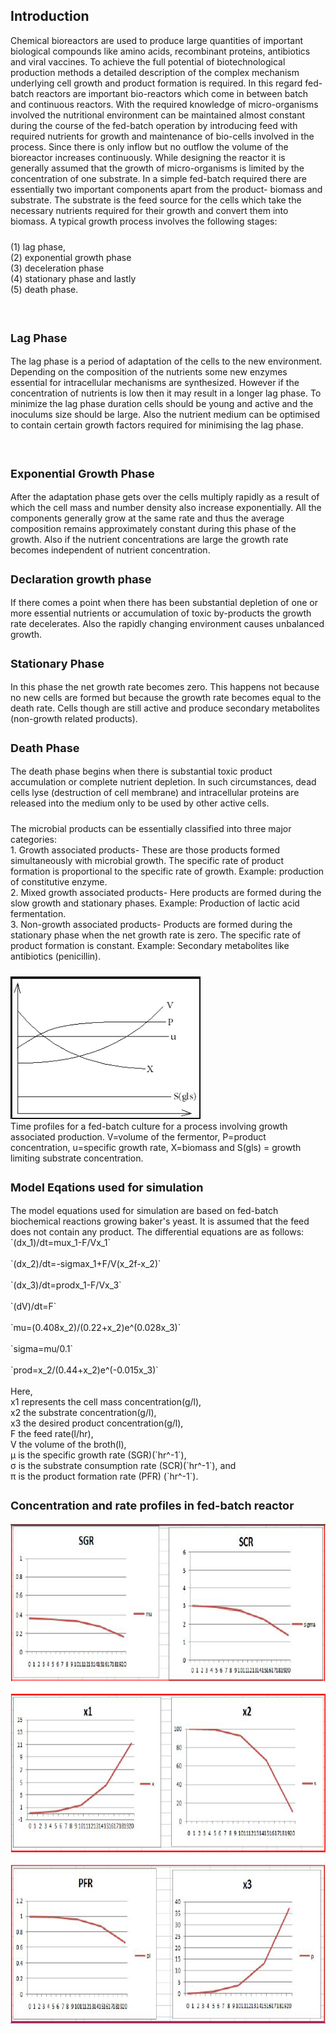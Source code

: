 ## Introduction

<p style="padding-bottom: 10px;">Chemical bioreactors are used to produce large quantities of important biological compounds like amino acids, recombinant proteins, antibiotics and viral vaccines. To achieve the full potential of biotechnological production methods a detailed description of the complex mechanism underlying cell growth and product formation is required. In this regard fed-batch reactors are important bio-reactors which come in between batch and continuous reactors. With the required knowledge of micro-organisms involved the nutritional environment can be maintained almost constant during the course of the fed-batch operation by introducing feed with required nutrients for growth and maintenance of bio-cells involved in the process. Since there is only inflow but no outflow the volume of the bioreactor increases continuously. While designing the reactor it is generally assumed that the growth of micro-organisms is limited by the concentration of one substrate. In a simple fed-batch required there are essentially two important components apart from the product- biomass and substrate. The substrate is the feed source for the cells which take the necessary nutrients required for their growth and convert them into biomass. A typical growth process involves the following stages:</p>
<p style="padding-bottom: 10px;">(1) lag phase,<br> 
(2) exponential growth phase <br>
(3) deceleration phase <br>
(4) stationary phase and lastly <br>
(5) death phase.</p><br>
<p style="text-align:left; font-size:18px; font-weight:bold;">Lag Phase</p>
<p style="padding-bottom: 10px;">The lag phase is a period of adaptation of the cells to the new environment. Depending on the composition of the nutrients some new enzymes essential for intracellular mechanisms are synthesized. However if the concentration of nutrients is low then it may result in a longer lag phase. To minimize the lag phase duration cells should be young and active and the inoculums size should be large. Also the nutrient medium can be optimised to contain certain growth factors required for minimising the lag phase.</p>
<br><p style="text-align:left; font-size:18px; font-weight:bold;">Exponential Growth Phase</p>
<p style="padding-bottom: 10px;">After the adaptation phase gets over the cells multiply rapidly as a result of which the cell mass and number density also increase exponentially. All the components generally grow at the same rate and thus the average composition remains approximately constant during this phase of the growth. Also if the nutrient concentrations are large the growth rate becomes independent of nutrient concentration.</p>
<p style="text-align:left; font-size:18px; font-weight:bold;">
Declaration growth phase
</p>
<p style="padding-bottom: 10px;">If there comes a point when there has been substantial depletion of one or more essential nutrients or accumulation of toxic by-products the growth rate decelerates. Also the rapidly changing environment causes unbalanced growth.</p>
<p style="text-align:left; font-size:18px; font-weight:bold;">Stationary Phase</p>
<p style="padding-bottom: 10px;">In this phase the net growth rate becomes zero. This happens not because no new cells are formed but because the growth rate becomes equal to the death rate. Cells though are still active and produce secondary metabolites (non-growth related products).</p>
<p style="text-align:left; font-size:18px; font-weight:bold;">Death Phase</p>
 <p style="padding-bottom: 10px;">The death phase begins when there is substantial toxic product accumulation or complete nutrient depletion. In such circumstances, dead cells lyse (destruction of cell membrane) and intracellular proteins are released into the medium only to be used by other active cells.</p>
 <p style="padding-bottom: 10px;">The microbial products can be essentially classified into three major categories:<br>
1. Growth associated products- These are those products formed simultaneously with microbial growth. The specific rate of product formation is proportional to the specific rate of growth. Example: production of constitutive enzyme.
<br>2. Mixed growth associated products- Here products are formed during the slow growth and stationary phases. Example: Production of lactic acid fermentation.
 <br>3. Non-growth associated products- Products are formed during the stationary phase when the net growth rate is zero. The specific rate of product formation is constant. Example: Secondary metabolites like antibiotics (penicillin).</p>
<p style="padding-bottom: 10px;">
<img src="images/eq1.PNG"style="width:304px;height:228px;"></img>
<br/>
Time profiles for a fed-batch culture for a process involving growth associated production. V=volume of the fermentor, P=product concentration, u=specific growth rate, X=biomass and S(gls) = growth limiting substrate concentration.
 </p>
<p style="text-align:left; font-size:18px; font-weight:bold;">Model Eqations used for simulation</p>
 <p style="padding-bottom: 10px;">
  The model equations used for simulation are based on fed-batch biochemical reactions growing baker's yeast. It is assumed that the feed does not contain any product. The differential equations are as follows:
  <br/>
 `(dx_1)/dt=mux_1-F/Vx_1`<br><br>`(dx_2)/dt=-sigmax_1+F/V(x_2f-x_2)`<br><br>`(dx_3)/dt=prodx_1-F/Vx_3`<br><br>`(dV)/dt=F`<br><br>`mu=(0.408x_2)/(0.22+x_2)e^(0.028x_3)`<br><br>`sigma=mu/0.1`<br><br>`prod=x_2/(0.44+x_2)e^(-0.015x_3)`<br><br>Here, <br>
x1 represents the cell mass concentration(g/l),<br>
x2 the substrate concentration(g/l), <br>
x3 the desired product concentration(g/l), <br>
F the feed rate(l/hr),<br>
V the volume of the broth(l),<br>
μ is the specific growth rate (SGR)(`hr^-1`), <br>
σ is the substrate consumption rate (SCR)(`hr^-1`), and <br>
π is the product formation rate (PFR) (`hr^-1`).
</p>
<p style="text-align:left; font-size:18px; font-weight:bold;">Concentration and rate profiles in fed-batch reactor</p>
<p><img src="images/eq2.PNG"style="width:750px;height:800px;"></p>
</div>


 <script id="MathJax-script" async src="https://cdn.jsdelivr.net/npm/mathjax@3.2.2/es5/tex-mml-chtml.js"></script>    
 
